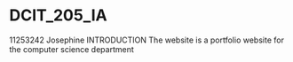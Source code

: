 # DCIT_205_IA
11253242 Josephine
INTRODUCTION
The website is a portfolio website for the computer science department
